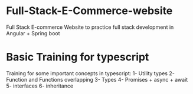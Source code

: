 # Full-Stack-E-Commerce-website
Full Stack E-commerce Website to practice full stack development in Angular + Spring boot

# Basic Training for typescript
Training for some important concepts in typescript: 
1- Utility types 
2- Function and Functions overlapping 
3- Types
4- Promises + async + await
5- interfaces 
6- inheritance
